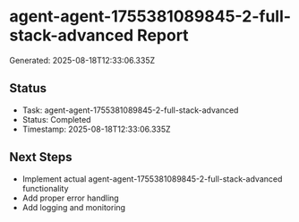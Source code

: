 # agent-agent-1755381089845-2-full-stack-advanced Report

Generated: 2025-08-18T12:33:06.335Z

## Status
- Task: agent-agent-1755381089845-2-full-stack-advanced
- Status: Completed
- Timestamp: 2025-08-18T12:33:06.335Z

## Next Steps
- Implement actual agent-agent-1755381089845-2-full-stack-advanced functionality
- Add proper error handling
- Add logging and monitoring

